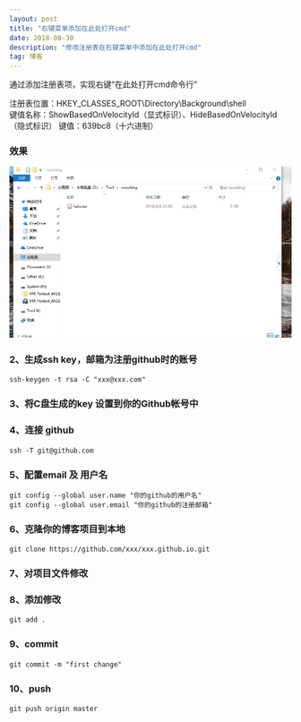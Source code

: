 ```yaml
---
layout: post
title: "右键菜单添加在此处打开cmd"
date: 2018-08-30 
description: "修改注册表在右键菜单中添加在此处打开cmd"
tag: 博客 
---   
```

通过添加注册表项，实现右键“在此处打开cmd命令行”

注册表位置：HKEY_CLASSES_ROOT\Directory\Background\shell\
键值名称：ShowBasedOnVelocityId（显式标识）、HideBasedOnVelocityId（隐式标识）
键值：639bc8（十六进制）
###  效果
![](/imag/opencmd.gif)

###  2、生成ssh key，邮箱为注册github时的账号

	ssh-keygen -t rsa -C "xxx@xxx.com"

###  3、将C盘生成的key 设置到你的Github帐号中

###  4、连接 github

	ssh -T git@github.com

###  5、配置email 及 用户名

	git config --global user.name "你的github的用户名"
	git config --global user.email "你的github的注册邮箱"

###  6、克隆你的博客项目到本地

	git clone https://github.com/xxx/xxx.github.io.git

###  7、对项目文件修改

###  8、添加修改

	git add .

###  9、commit

	git commit -m "first change"
 
###  10、push

	git push origin master






